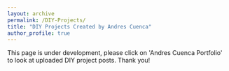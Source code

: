 ```yaml
---
layout: archive
permalink: /DIY-Projects/
title: "DIY Projects Created by Andres Cuenca"
author_profile: true
---
```


This page is under development, please click on 'Andres Cuenca Portfolio' to
look at uploaded DIY project posts. Thank you!
